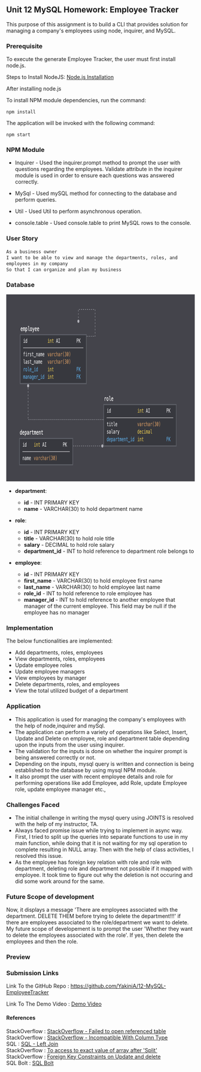 ## Unit 12 MySQL Homework: Employee Tracker

This purpose of this assignment is to build a CLI that provides solution for managing a company's employees using node, inquirer, and MySQL. 

### Prerequisite

To execute the generate Employee Tracker, the user must first install node.js.

Steps to Install NodeJS: [Node.js Installation](https://docs.npmjs.com/downloading-and-installing-node-js-and-npm#windows-node-version-managers)

After installing node.js

To install NPM module dependencies, run the command:

```
npm install
```

The application will be invoked with the following command:

```
npm start
```

### NPM Module

* Inquirer      - Used the inquirer.prompt method to prompt the user with questions regarding the employees. Validate attribute in the inquirer module is used in order to ensure each questions was answered correctly.

* MySql         -  Used mySQL method for connecting to the database and perform queries.

* Util          -  Used Util to perform asynchronous operation.

* console.table -  Used console.table to print MySQL rows to the console.

### User Story

```
As a business owner
I want to be able to view and manage the departments, roles, and employees in my company
So that I can organize and plan my business
```

### Database 

<p>
<img src="Assets/schema.png" width="550" alt= "HomePage" height="500"/>
</p>

* **department**:

  * **id** - INT PRIMARY KEY
  * **name** - VARCHAR(30) to hold department name

* **role**:

  * **id** - INT PRIMARY KEY
  * **title** -  VARCHAR(30) to hold role title
  * **salary** -  DECIMAL to hold role salary
  * **department_id** -  INT to hold reference to department role belongs to

* **employee**:

  * **id** - INT PRIMARY KEY
  * **first_name** - VARCHAR(30) to hold employee first name
  * **last_name** - VARCHAR(30) to hold employee last name
  * **role_id** - INT to hold reference to role employee has
  * **manager_id** - INT to hold reference to another employee that manager of the current employee. This field may be null if the employee has no manager
  
### Implementation

The below functionalities are implemented:

  * Add departments, roles, employees
  * View departments, roles, employees
  * Update employee roles
  * Update employee managers
  * View employees by manager
  * Delete departments, roles, and employees
  * View the total utilized budget of a department

### Application

* This application is used for managing the company's employees with the help of node,inquirer and mySql.
* The application can perform a variety of operations like Select, Insert, Update and Delete on employee, role and department table depending upon the inputs from the user using inquirer.
* The validation for the inputs is done on whether the inquirer prompt is being answered correctly or not.
* Depending on the inputs, mysql query is written and connection is being established to the database by using mysql NPM module.
* It also prompt the user with recent employee details and role for performing operations like add Employee, add Role, update Employee role, update employee manager etc.,

### Challenges Faced

* The initial challenge in writing the mysql query using JOINTS is resolved with the help of my instructor, TA.
* Always faced promise issue while trying to implement in async way. First, I tried to split up the queries into separate functions to use in my main function, while doing that it is not waiting for my sql operation to complete resulting in NULL array. Then with the help of class activities, I resolved this issue.
* As the employee has foreign key relation with role and role with department, deleting role and department not possible if it mapped with employee. It took time to figure out why the deletion is not occuring and did some work around for the same.

### Future Scope of development

Now, it displays a message 'There are employees associated with the department. DELETE THEM before trying to delete the department!!!' if there are employees associated to the role/department we want to delete. My future scope of developement is to prompt the user 'Whether they want to delete the employees associated with the role'. If yes, then delete the employees and then the role.

### Preview



### Submission Links

Link To the GitHub Repo : https://github.com/YakiniA/12-MySQL-EmployeeTracker

Link To The Demo Video : [Demo Video](public/assets/Video.gif)

#### References

StackOverflow : [StackOverflow - Failed to open referenced table](https://stackoverflow.com/questions/52377469/failed-to-open-the-referenced-table)<br/>
StackOverflow : [StackOverflow - Incompatible With Column Type](https://stackoverflow.com/questions/44153618/ora-02267-column-type-incompatible-with-referenced-column-type)<br/>
SQL : [SQL - Left Join](https://www.sqlservertutorial.net/sql-server-basics/sql-server-left-join/)<br/>
StackOverflow : [To access to exact value of array after 'Split'](https://stackoverflow.com/questions/7390091/can-i-access-directly-to-the-second-value-of-an-array-after-split)<br/>
StackOverflow : [Foreign Key Constraints on Update and delete](https://stackoverflow.com/questions/6720050/foreign-key-constraints-when-to-use-on-update-and-on-delete)<br/>
SQL Bolt : [SQL Bolt](https://sqlbolt.com/)


